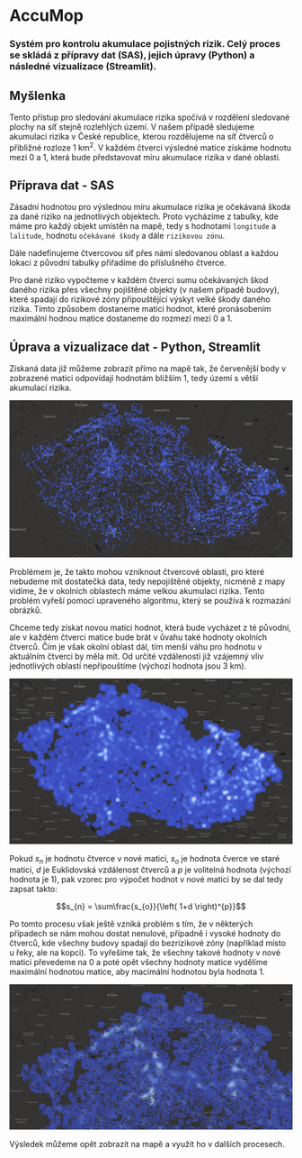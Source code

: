 # AccuMop

### Systém pro kontrolu akumulace pojistných rizik. Celý proces se skládá z přípravy dat (SAS), jejich úpravy (Python) a následné vizualizace (Streamlit).

## Myšlenka

Tento přístup pro sledování akumulace rizika spočívá v rozdělení sledované plochy na síť stejně rozlehlých území. V našem případě sledujeme akumulaci rizika v České republice, kterou rozdělujeme na síť čtverců o přibližné rozloze 1 km<sup>2</sup>. V každém čtverci výsledné matice získáme hodnotu mezi 0 a 1, která bude představovat míru akumulace rizika v dané oblasti.

## Příprava dat - SAS

Zásadní hodnotou pro výslednou míru akumulace rizika je očekávaná škoda za dané riziko na jednotlivých objektech. Proto vycházíme z tabulky, kde máme pro každý objekt umístěn na mapě, tedy s hodnotami `longitude` a `lalitude`, hodnotu `očekávané škody` a dále `rizikovou zónu`.

Dále nadefinujeme čtvercovou síť přes námi sledovanou oblast a každou lokaci z původní tabulky přiřadíme do příslušného čtverce.

Pro dané riziko vypočteme v každém čtverci sumu očekávaných škod daného rizika přes všechny pojištěné objekty (v našem případě budovy), které spadají do rizikové zóny připouštějící výskyt velké škody daného rizika. Tímto způsobem dostaneme matici hodnot, které pronásobením maximální hodnou matice dostaneme do rozmezí mezi 0 a 1.

## Úprava a vizualizace dat - Python, Streamlit

Získaná data již můžeme zobrazit přímo na mapě tak, že červenější body v zobrazené matici odpovídají hodnotám bližším 1, tedy území s větší akumulací rizika.

![image](pics\original_pic.PNG)

Problémem je, že takto mohou vzniknout čtvercové oblasti, pro které nebudeme mít dostatečká data, tedy nepojištěné objekty, nicméně z mapy vidíme, že v okolních oblastech máme velkou akumulaci rizika. Tento problém vyřeší pomocí upraveného algoritmu, který se používá k rozmazání obrázků.

Chceme tedy získat novou matici hodnot, která bude vycházet z té původní, ale v každém čtverci matice bude brát v ůvahu také hodnoty okolních čtverců. Čím je však okolní oblast dál, tím menší váhu pro hodnotu v aktuálním čtverci by měla mít. Od určité vzdálenosti již vzájemný vliv jednotlivých oblastí nepřipouštíme (výchozí hodnota jsou 3 km).

![image](pics\blur_pic.PNG)

Pokud $s_n$ je hodnotu čtverce v nové matici, $s_o$ je hodnota čverce ve staré matici, $d$ je Euklidovská vzdálenost čtverců a $p$ je volitelná hodnota (výchozí hodnota je 1), pak vzorec pro výpočet hodnot v nové matici by se dal tedy zapsat takto:

$$s_{n} = \sum\frac{s_{o}}{\left( 1+d \right)^{p}}$$

Po tomto procesu však ještě vzniká problém s tím, že v některých případech se nám mohou dostat nenulové, případně i vysoké hodnoty do čtverců, kde všechny budovy spadají do bezrizikové zóny (například místo u řeky, ale na kopci). To vyřešíme tak, že všechny takové hodnoty v nové matici převedeme na 0 a poté opět všechny hodnoty matice vydělíme maximální hodnotou matice, aby macimální hodnotou byla hodnota 1.

![image](pics\final_pic.PNG)

Výsledek můžeme opět zobrazit na mapě a využít ho v dalších procesech.
